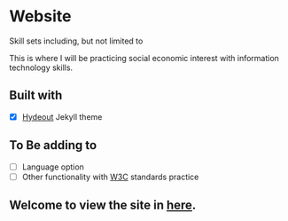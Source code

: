 # Website
Skill sets including, but not limited to

This is where I will be practicing social economic interest with information technology skills.  

Built with
----
- [x] [Hydeout](https://fongandrew.github.io/hydeout/) Jekyll theme

To Be adding to
----
- [ ] Language option
- [ ] Other functionality with [W3C](https://www.w3.org/standards/) standards practice

## Welcome to view the site in [here](https://jyang123-bit.github.io/Website/).
